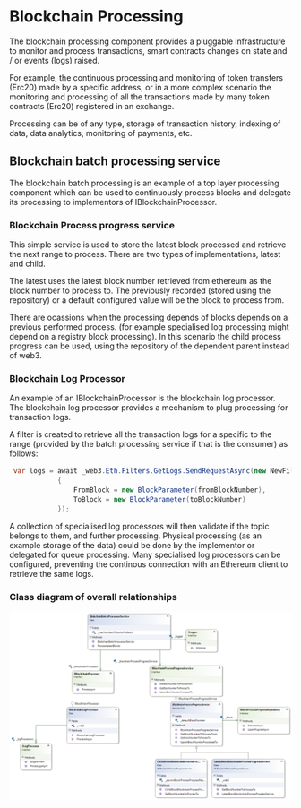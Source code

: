 # Blockchain Processing

The blockchain processing component provides a pluggable infrastructure to monitor and process transactions, smart contracts  changes on state and / or  events (logs) raised.
 
For example, the continuous processing and monitoring of token transfers (Erc20)  made by a specific address, or in a more complex scenario the monitoring and processing of all the transactions made by many  token contracts (Erc20) registered in an exchange.

Processing can be of any type, storage of transaction history, indexing of data, data analytics, monitoring of payments, etc.

## Blockchain batch processing service

The blockchain batch processing is an example of a top layer processing component which can be used to continuously process blocks and delegate its processing to implementors of IBlockchainProcessor.

### Blockchain Process progress service

This simple service is used to store the latest block processed and retrieve the next range to process. There are two types of implementations, latest and child. 

The latest uses the latest block number retrieved from ethereum as the block number to process to. The previously recorded (stored using the repository) or a default configured value will be the block to process from.

There are ocassions when the processing depends of blocks depends on a previous performed process. (for example specialised log processing might depend on a registry block processing). In this scenario the child process progress can be used, using the repository of the dependent parent instead of web3.

### Blockchain Log Processor

An example of an IBlockchainProcessor is the blockchain log processor. The blockchain log processor provides a mechanism to plug processing for transaction logs. 

A filter is created to retrieve all the transaction logs for a specific to the range (provided by the batch processing service if that is the consumer) as follows:

```csharp
 var logs = await _web3.Eth.Filters.GetLogs.SendRequestAsync(new NewFilterInput
            {
                FromBlock = new BlockParameter(fromBlockNumber),
                ToBlock = new BlockParameter(toBlockNumber)
            });
```

A collection of specialised log processors will then validate if the topic belongs to them, and further processing. Physical processing (as an example storage of the data) could be done by the implementor or delegated for queue processing.
Many specialised log processors can be configured, preventing the continous connection with an Ethereum client to retrieve the same logs.


### Class diagram of overall relationships

![Blockchain Processing](blockchain-processing.png)

